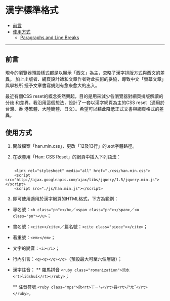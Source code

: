 漢字標準格式
================

*   [前言](#qianyan)
*   [使用方式](#shiyong_fangshi)
    *   [Paragraphs and Line Breaks](#p)


* * *

<h2 id="qianyan">前言</h2>
現今的瀏覽器預設樣式都是以顯示「西文」為主，忽略了漢字排版方式與西文的差異。
加上出版者、網頁設計師和文章作者對此技術的妥協，導致中文「螢幕文章」與學校所
授予文章書寫規則有愈來愈大的出入。

最近有個CSS reset的概念突然興起，目的是用來減少各瀏覽器對網頁排版解讀的分歧
和差異。我沿用這個想法，設計了一套以漢字網頁為主的CSS reset（適用於台灣、香
港繁體、大陸簡體、日文）。希望可以藉此降低正式文書與網頁格式的差異。

<h2 id="shiyong_fangshi">使用方式</h2>

1. 開啟檔案「han.min.css」，更改「12及13行」的.eot字體路徑。


2. 在欲套用「Han: CSS Reset」的網頁中插入下列語法：
<pre><code>
    &lt;link rel="stylesheet" media="all" href="./css/han.min.css"&gt;
    &lt;script src="http://ajax.googleapis.com/ajax/libs/jquery/1.5/jquery.min.js"&gt;&lt;/script&gt;
    &lt;script src="./js/han.min.js"&gt;&lt;/script&gt;
</code></pre>

3. 即可使用適用於漢字網頁的HTML格式，下方為範例：

  * 專名號：`<b class="pn"></b>`／`<span class="pn"></span>`／`<u class="pn"></u>`；
  * 書名號：`<cite></cite>`／篇名號：`<cite class="piece"></cite>`；
  * 著重號：`<em></em>`；
  * 文字的變音：`<i></i>`；
  * 行內引言：`<q><q></q></q>`（預設最大可至六個層級）；
  * 漢字註音：
    ** 羅馬拼音
    `<ruby class="romanization">流水<rt>liúshuĭ</rt></ruby>`；

    ** 注音符號
    `<ruby class="mps">欣<rt>ㄒㄧㄣ</rt>賞<rt>ㄕㄤˇ</rt></ruby>`。




